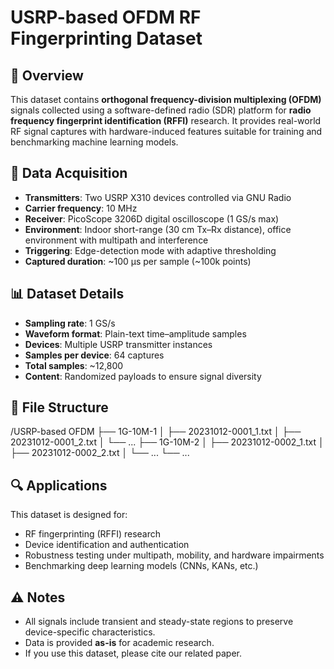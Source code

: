 # USRP-based OFDM RF Fingerprinting Dataset

## 📖 Overview
This dataset contains **orthogonal frequency-division multiplexing (OFDM)** signals collected using a software-defined radio (SDR) platform for **radio frequency fingerprint identification (RFFI)** research. It provides real-world RF signal captures with hardware-induced features suitable for training and benchmarking machine learning models.

## 📡 Data Acquisition
- **Transmitters**: Two USRP X310 devices controlled via GNU Radio  
- **Carrier frequency**: 10 MHz  
- **Receiver**: PicoScope 3206D digital oscilloscope (1 GS/s max)  
- **Environment**: Indoor short-range (30 cm Tx–Rx distance), office environment with multipath and interference  
- **Triggering**: Edge-detection mode with adaptive thresholding  
- **Captured duration**: ~100 μs per sample (~100k points)  

## 📊 Dataset Details
- **Sampling rate**: 1 GS/s  
- **Waveform format**: Plain-text time–amplitude samples  
- **Devices**: Multiple USRP transmitter instances  
- **Samples per device**: 64 captures  
- **Total samples**: ~12,800  
- **Content**: Randomized payloads to ensure signal diversity  

## 📂 File Structure

/USRP-based OFDM
├── 1G-10M-1
│ ├── 20231012-0001_1.txt
│ ├── 20231012-0001_2.txt
│ └── ...
├── 1G-10M-2
│ ├── 20231012-0002_1.txt
│ ├── 20231012-0002_2.txt
│ └── ...
└── ...


## 🔍 Applications
This dataset is designed for:
- RF fingerprinting (RFFI) research  
- Device identification and authentication  
- Robustness testing under multipath, mobility, and hardware impairments  
- Benchmarking deep learning models (CNNs, KANs, etc.)  

## ⚠️ Notes
- All signals include transient and steady-state regions to preserve device-specific characteristics.  
- Data is provided **as-is** for academic research.  
- If you use this dataset, please cite our related paper.  




